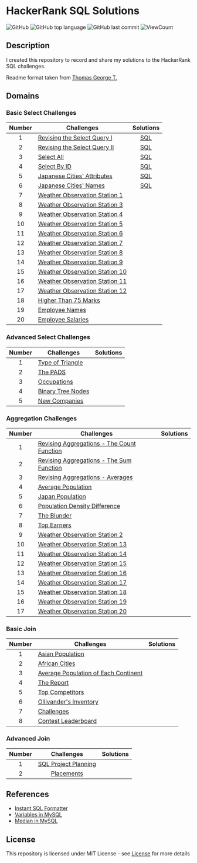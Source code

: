 # HackerRank SQL Solutions
![GitHub](https://img.shields.io/github/license/beatrizmakowski/HackerRank-SQL-Solutions?style=flat)
![GitHub top language](https://img.shields.io/github/languages/top/beatrizmakowski/HackerRank-SQL-Solutions?style=flat)
![GitHub last commit](https://img.shields.io/github/last-commit/beatrizmakowski/HackerRank-SQL-Solutions?style=flat)
![ViewCount](https://views.whatilearened.today/views/github/beatrizmakowski/HackerRank-SQL-Solutions.svg?cache=remove)

## Description
I created this repository to record and share my solutions to the HackerRank SQL challenges.

Readme format taken from [Thomas George T.](https://github.com/Thomas-George-T/HackerRank-SQL-Challenges-Solutions)


## Domains

### Basic Select Challenges

| Number | Challenges | Solutions |
|:------:|------------|:---------:|
| 1 | [Revising the Select Query I](https://www.hackerrank.com/challenges/revising-the-select-query/problem) | [SQL](Basic%20Select/Revising%20the%20Select%20Query%20I.sql) |
| 2 | [Revising the Select Query II](https://www.hackerrank.com/challenges/revising-the-select-query-2/problem) | [SQL](Basic%20Select/Revising%20the%20Select%20Query%20II.sql) |
| 3 | [Select All](https://www.hackerrank.com/challenges/select-all-sql/problem) | [SQL](Basic%20Select/Select%20All.sql) |
| 4 | [Select By ID](https://www.hackerrank.com/challenges/select-by-id/problem) | [SQL](Basic%20Select/Select%20By%20ID.sql) |
| 5 | [Japanese Cities' Attributes](https://www.hackerrank.com/challenges/japanese-cities-attributes/problem) | [SQL](Basic%20Select/Japanese%20Cities'%20Attributes.sql)
| 6 | [Japanese Cities' Names](https://www.hackerrank.com/challenges/japanese-cities-name/problem) | [SQL](Basic%20Select/Japanese%20Cities'%20Names.sql)
| 7 | [Weather Observation Station 1](https://www.hackerrank.com/challenges/weather-observation-station-1/problem) | |
| 8 | [Weather Observation Station 3](https://www.hackerrank.com/challenges/weather-observation-station-3/problem) | |
| 9 | [Weather Observation Station 4](https://www.hackerrank.com/challenges/weather-observation-station-4/problem) | |
| 10| [Weather Observation Station 5](https://www.hackerrank.com/challenges/weather-observation-station-5/problem) | |
| 11| [Weather Observation Station 6](https://www.hackerrank.com/challenges/weather-observation-station-6/problem) | |
| 12| [Weather Observation Station 7](https://www.hackerrank.com/challenges/weather-observation-station-7/problem) | |
| 13| [Weather Observation Station 8](https://www.hackerrank.com/challenges/weather-observation-station-8/problem) | |
| 14| [Weather Observation Station 9](https://www.hackerrank.com/challenges/weather-observation-station-9/problem) | |
| 15| [Weather Observation Station 10](https://www.hackerrank.com/challenges/weather-observation-station-10/problem) | | 
| 16| [Weather Observation Station 11](https://www.hackerrank.com/challenges/weather-observation-station-11/problem) | |
| 17| [Weather Observation Station 12](https://www.hackerrank.com/challenges/weather-observation-station-12/problem) | |
| 18| [Higher Than 75 Marks](https://www.hackerrank.com/challenges/more-than-75-marks/problem) | |
| 19| [Employee Names](https://www.hackerrank.com/challenges/name-of-employees/problem) | |
| 20| [Employee Salaries](https://www.hackerrank.com/challenges/salary-of-employees/problem) | |

### Advanced Select Challenges

| Number | Challenges | Solutions |
|:------:|------------|:---------:|
| 1 |[Type of Triangle](https://www.hackerrank.com/challenges/what-type-of-triangle/problem) | |
| 2 |[The PADS](https://www.hackerrank.com/challenges/the-pads/problem) | |
| 3 |[Occupations](https://www.hackerrank.com/challenges/occupations/problem) | |
| 4 |[Binary Tree Nodes](https://www.hackerrank.com/challenges/binary-search-tree-1/problem) | |
| 5 |[New Companies](https://www.hackerrank.com/challenges/the-company/problem) | |



### Aggregation Challenges

| Number | Challenges | Solutions |
|:------:|------------|:---------:|
| 1 | [Revising Aggregations - The Count Function](https://www.hackerrank.com/challenges/revising-aggregations-the-count-function/problem) |  | 
| 2 | [Revising Aggregations - The Sum Function](https://www.hackerrank.com/challenges/revising-aggregations-sum/problem) | |
| 3 | [Revising Aggregations - Averages](https://www.hackerrank.com/challenges/revising-aggregations-the-average-function/problem) | |
| 4 | [Average Population](https://www.hackerrank.com/challenges/average-population/problem) | |
| 5 | [Japan Population](https://www.hackerrank.com/challenges/japan-population/problem) | |
| 6 | [Population Density Difference](https://www.hackerrank.com/challenges/population-density-difference/problem) | |
| 7 | [The Blunder](https://www.hackerrank.com/challenges/the-blunder/problem) | |  
| 8 | [Top Earners](https://www.hackerrank.com/challenges/earnings-of-employees/problem) | |         
| 9 | [Weather Observation Station 2](https://www.hackerrank.com/challenges/weather-observation-station-2/problem) | |
| 10| [Weather Observation Station 13](https://www.hackerrank.com/challenges/weather-observation-station-13/problem) | |
| 11| [Weather Observation Station 14](https://www.hackerrank.com/challenges/weather-observation-station-14/problem) | |
| 12| [Weather Observation Station 15](https://www.hackerrank.com/challenges/weather-observation-station-15/problem) | |
| 13| [Weather Observation Station 16](https://www.hackerrank.com/challenges/weather-observation-station-16/problem) | |
| 14| [Weather Observation Station 17](https://www.hackerrank.com/challenges/weather-observation-station-17/problem) | |
| 15| [Weather Observation Station 18](https://www.hackerrank.com/challenges/weather-observation-station-18/problem) | |
| 16| [Weather Observation Station 19](https://www.hackerrank.com/challenges/weather-observation-station-19/problem) | |
| 17| [Weather Observation Station 20](https://www.hackerrank.com/challenges/weather-observation-station-20/problem) | |


### Basic Join

| Number | Challenges | Solutions |
|:------:|------------|:---------:|
| 1 | [Asian Population](https://www.hackerrank.com/challenges/asian-population/problem) | 
| 2 | [African Cities](https://www.hackerrank.com/challenges/african-cities/problem) | 
| 3 | [Average Population of Each Continent](https://www.hackerrank.com/challenges/average-population-of-each-continent/problem) | 
| 4 | [The Report](https://www.hackerrank.com/challenges/the-report/submissions/code/94188063) | 
| 5 | [Top Competitors](https://www.hackerrank.com/challenges/full-score/problem) | 
| 6 | [Ollivander's Inventory](https://www.hackerrank.com/challenges/harry-potter-and-wands/problem) | 
| 7 | [Challenges](https://www.hackerrank.com/challenges/challenges/problem) | 
| 8 | [Contest Leaderboard](https://www.hackerrank.com/challenges/contest-leaderboard/problem) | 

### Advanced Join

| Number |                                     Challenges                                     |                      Solutions                     |
|:------:|:----------------------------------------------------------------------------------:|:--------------------------------------------------:|
|    1   | [SQL Project Planning](https://www.hackerrank.com/challenges/sql-projects/problem) | 
|    2   | [Placements](https://www.hackerrank.com/challenges/placements/problem)             | 

## References

- [Instant SQL Formatter](http://www.dpriver.com/pp/sqlformat.htm)
- [Variables in MySQL](https://stackoverflow.com/a/11754790)
- [Median in MySQL](https://stackoverflow.com/a/7263925)


## License
This repository is licensed under MIT License - see [License](LICENSE.md) for more details
